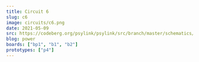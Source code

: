 ```yaml
---
title: Circuit 6
slug: c6
image: circuits/c6.png
date: 2021-05-09
src: https://codeberg.org/psylink/psylink/src/branch/master/schematics/circuit6.sch
blog: power
boards: ["bp1", "b1", "b2"]
prototypes: ["p4"]
---
```

